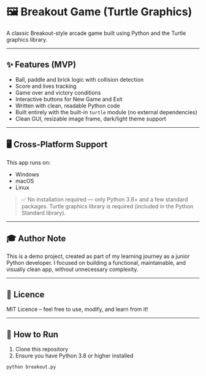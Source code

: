 # 🖼️ Breakout Game (Turtle Graphics)

A classic Breakout-style arcade game built using Python and the Turtle graphics library.

---

## ✨ Features (MVP)

- Ball, paddle and brick logic with collision detection
- Score and lives tracking
- Game over and victory conditions
- Interactive buttons for New Game and Exit
- Written with clean, readable Python code
- Built entirely with the built-in `turtle` module (no external dependencies)
- Clean GUI, resizable image frame, dark/light theme support

---

## 🖥️ Cross-Platform Support

This app runs on:

- Windows
- macOS
- Linux

> ✅ No installation required — only Python 3.8+ and a few standard packages.
> Turtle graphics library is required (included in the Python Standard library).

 
---
## 🎓 Author Note

This is a demo project, created as part of my learning journey as a junior Python developer.
I focused on building a functional, maintainable, and visually clean app, without unnecessary complexity.

---
## 📝 Licence

MIT Licence – feel free to use, modify, and learn from it!

---
## 🚀 How to Run

1. Clone this repository
2. Ensure you have Python 3.8 or higher installed

```bash
python breakout.py
```


